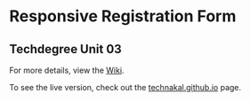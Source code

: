 # Responsive Registration Form
## Techdegree Unit 03

For more details, view the [Wiki](#).

To see the live version, check out the [technakal.github.io](#) page.
